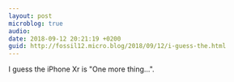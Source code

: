 ```yaml
---
layout: post
microblog: true
audio: 
date: 2018-09-12 20:21:19 +0200
guid: http://fossil12.micro.blog/2018/09/12/i-guess-the.html
---
```

I guess the iPhone Xr is "One more thing...".
